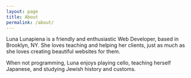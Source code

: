 ```yaml
---
layout: page
title: About
permalink: /about/
---
```


Luna Lunapiena is a friendly and enthusiastic Web Developer, based in Brooklyn, NY.  She loves teaching and helping her clients, just as much as she loves creating beautiful websites for them.

When not programming, Luna enjoys playing cello, teaching herself Japanese, and studying Jewish history and customs.
